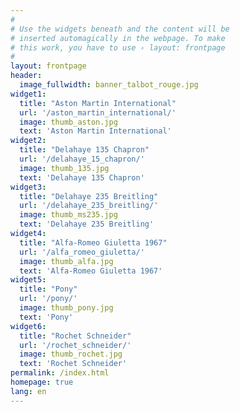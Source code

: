 ```yaml
---
#
# Use the widgets beneath and the content will be
# inserted automagically in the webpage. To make
# this work, you have to use › layout: frontpage
#
layout: frontpage
header:
  image_fullwidth: banner_talbot_rouge.jpg
widget1:
  title: "Aston Martin International"
  url: '/aston_martin_international/'
  image: thumb_aston.jpg
  text: 'Aston Martin International'
widget2:
  title: "Delahaye 135 Chapron"
  url: '/delahaye_15_chapron/'
  image: thumb_135.jpg
  text: 'Delahaye 135 Chapron'
widget3:
  title: "Delahaye 235 Breitling"
  url: '/delahaye_235_breitling/'
  image: thumb_ms235.jpg
  text: 'Delahaye 235 Breitling'
widget4:
  title: "Alfa-Romeo Giuletta 1967"
  url: '/alfa_romeo_giuletta/'
  image: thumb_alfa.jpg
  text: 'Alfa-Romeo Giuletta 1967'
widget5:
  title: "Pony"
  url: '/pony/'
  image: thumb_pony.jpg
  text: 'Pony'
widget6:
  title: "Rochet Schneider"
  url: '/rochet_schneider/'
  image: thumb_rochet.jpg
  text: 'Rochet Schneider'
permalink: /index.html
homepage: true
lang: en
---
```

